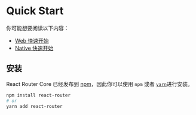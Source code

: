 # Quick Start

你可能想要阅读以下内容：

* [Web 快速开始](../../../react-router-dom/docs/guides/quick-start.md)
* [Native 快速开始](../../../react-router-native/docs/guides/quick-start.md)

## 安装

React Router Core 已经发布到 [npm](https://npm.im/react-router)，因此你可以使用 `npm` 或者 [`yarn`](https://yarnpkg.com)进行安装。

```sh
npm install react-router
# or
yarn add react-router
```
